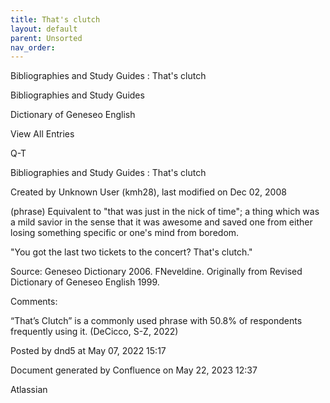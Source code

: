 ```yaml
---
title: That's clutch
layout: default
parent: Unsorted
nav_order:
---
```


Bibliographies and Study Guides : That's clutch

Bibliographies and Study Guides

Dictionary of Geneseo English

View All Entries

Q-T

Bibliographies and Study Guides : That's clutch

Created by  Unknown User (kmh28), last modified on Dec 02, 2008

(phrase) Equivalent to &quot;that was just in the nick of time&quot;; a thing which was a mild savior in the sense that it was awesome and saved one from either losing something specific or one's mind from boredom.

&quot;You got the last two tickets to the concert? That's clutch.&quot;

Source: Geneseo Dictionary 2006. FNeveldine. Originally from Revised Dictionary of Geneseo English 1999. 

Comments:

“That’s Clutch” is a commonly used phrase with 50.8% of respondents frequently using it. (DeCicco, S-Z, 2022)

Posted by dnd5 at May 07, 2022 15:17

Document generated by Confluence on May 22, 2023 12:37

Atlassian
